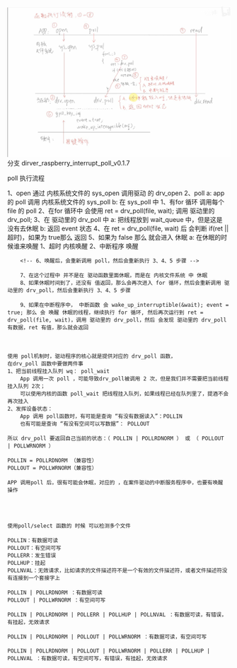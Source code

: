 

![poll机制](./poll机制.png)
    分支
        dirver_raspberry_interrupt_poll_v0.1.7

poll 执行流程

1、open 通过 内核系统文件的 sys_open 调用驱动 的 drv_open
2、poll
    a: app 的 poll 调用 内核系统文件的 sys_poll
    b: 在 sys_poll 中
        1、有for 循环 调用每个 file 的 poll
        2、在for 循环中 会使用 ret = drv_poll(file, wait); 调用 驱动里的 drv_poll;
        3、在 驱动里的  drv_poll 中
            a: 把线程放到 wait_queue 中，但是这是 没有去休眠
            b: 返回 event 状态
        4、在 ret = drv_poll(file, wait) 后 会判断 if(ret || 超时)，如果为 true那么 返回
        5、如果为 false 那么 就会进入 休眠
            a: 在休眠的时候谁来唤醒
                1、超时 内核唤醒
                2、中断程序 唤醒
        
        <!-- 6、唤醒后，会重新调用 poll，然后会重新执行 3、4、5 步骤 -->

        7、在这个过程中 并不是在 驱动函数里面休眠，而是在 内核文件系统 中 休眠
        8、如果休眠时间到了，还没有 值返回，那么会再次进入 for 循环，然后会重新调用 驱动里的 drv_poll，然后会重新执行 3、4、5 步骤

        9、如果在中断程序中， 中断函数 会 wake_up_interruptible(&wait); event = true; 那么 会 唤醒 休眠的线程，继续执行 for 循环, 然后再次运行到 ret = drv_poll(file, wait)，调用 驱动里的 drv_poll，然后 会发现 驱动里的 drv_poll 有数据，ret 有值，那么就会返回 


    
    使用 poll机制时，驱动程序的核心就是提供对应的 drv_poll 函数，
    在drv_poll 函数中要做两件事
    1、把当前线程挂入队列 wq： poll_wait
        App 调用一次 poll ，可能导致drv_poll被调用 2 次，但是我们并不需要把当前线程 挂入队列 2次；
        可以使用内核的函数 poll_wait 把线程挂入队列，如果线程已经在队列里了，提酒不会再次挂入
    2、发挥设备状态：
        App 调用 poll函数时，有可能是查询 “有没有数据读入”：POLLIN
        也有可能是查询 “有没有空间可以写数据”： POLLOUT
        
    所以 drv_poll 要返回自己当前的状态：（ POLLIN | POLLRDNORM ） 或 （ POLLOUT | POLLWRNORM ）

    POLLIN = POLLRDNORM （兼容性）
    POLLOUT = POLLWRNORM（兼容性）

    APP 调用poll 后，很有可能会休眠，对应的 ，在案件驱动的中断服务程序中，也要有唤醒 操作




    使用poll/select 函数的 时候 可以检测多个文件

    POLLIN：有数据可读
    POLLOUT：有空间可写
    POLLERR：发生错误
    POLLHUP：挂起
    POLLNVAL：无效请求，比如请求的文件描述符不是一个有效的文件描述符，或者文件描述符没有连接到一个套接字上

    POLLIN | POLLRDNORM ：有数据可读
    POLLOUT | POLLWRNORM ：有空间可写

    POLLIN | POLLRDNORM | POLLERR | POLLHUP | POLLNVAL ：有数据可读，有错误，有挂起，无效请求

    POLLIN | POLLRDNORM | POLLOUT | POLLWRNORM ：有数据可读，有空间可写

    POLLIN | POLLRDNORM | POLLOUT | POLLWRNORM | POLLERR | POLLHUP | POLLNVAL ：有数据可读，有空间可写，有错误，有挂起，无效请求

